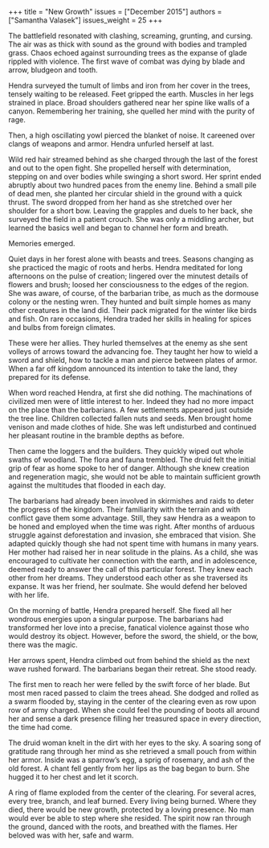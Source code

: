 +++
title = "New Growth"
issues = ["December 2015"]
authors = ["Samantha Valasek"]
issues_weight = 25
+++

The battlefield resonated with clashing, screaming, grunting, and cursing. The air was as thick with sound as the ground with bodies and trampled grass. Chaos echoed against surrounding trees as the expanse of glade rippled with violence. The first wave of combat was dying by blade and arrow, bludgeon and tooth.

Hendra surveyed the tumult of limbs and iron from her cover in the trees, tensely waiting to be released. Feet gripped the earth. Muscles in her legs strained in place. Broad shoulders gathered near her spine like walls of a canyon.  Remembering her training, she quelled her mind with the purity of rage.

Then, a high oscillating yowl pierced the blanket of noise. It careened over clangs of weapons and armor. Hendra unfurled herself at last.

Wild red hair streamed behind as she charged through the last of the forest and out to the open fight. She propelled herself with determination, stepping on and over bodies while swinging a short sword. Her sprint ended abruptly about two hundred paces from the enemy line. Behind a small pile of dead men, she planted her circular shield in the ground with a quick thrust. The sword dropped from her hand as she stretched over her shoulder for a short bow. Leaving the grapples and duels to her back, she surveyed the field in a patient crouch. She was only a middling archer, but learned the basics well and began to channel her form and breath.

Memories emerged.

Quiet days in her forest alone with beasts and trees. Seasons changing as she practiced the magic of roots and herbs. Hendra meditated for long afternoons on the pulse of creation; lingered over the minutest details of flowers and brush; loosed her consciousness to the edges of the region. She was aware, of course, of the barbarian tribe, as much as the dormouse colony or the nesting wren. They hunted and built simple homes as many other creatures in the land did. Their pack migrated for the winter like birds and fish. On rare occasions, Hendra traded her skills in healing for spices and bulbs from foreign climates.

These were her allies. They hurled themselves at the enemy as she sent volleys of arrows toward the advancing foe. They taught her how to wield a sword and shield, how to tackle a man and pierce between plates of armor. When a far off kingdom announced its intention to take the land, they prepared for its defense.

When word reached Hendra, at first she did nothing. The machinations of civilized men were of little interest to her. Indeed they had no more impact on the place than the barbarians. A few settlements appeared just outside the tree line. Children collected fallen nuts and seeds. Men brought home venison and made clothes of hide. She was left undisturbed and continued her pleasant routine in the bramble depths as before.

Then came the loggers and the builders. They quickly wiped out whole swaths of woodland. The flora and fauna trembled. The druid felt the initial grip of fear as home spoke to her of danger. Although she knew creation and regeneration magic, she would not be able to maintain sufficient growth against the multitudes that flooded in each day.

The barbarians had already been involved in skirmishes and raids to deter the progress of the kingdom. Their familiarity with the terrain and with conflict gave them some advantage. Still, they saw Hendra as a weapon to be honed and employed when the time was right. After months of arduous struggle against deforestation and invasion, she embraced that vision. She adapted quickly though she had not spent time with humans in many years. Her mother had raised her in near solitude in the plains. As a child, she was encouraged to cultivate her connection with the earth, and in adolescence, deemed ready to answer the call of this particular forest. They knew each other from her dreams. They understood each other as she traversed its expanse. It was her friend, her soulmate. She would defend her beloved with her life.

On the morning of battle, Hendra prepared herself. She fixed all her wondrous energies upon a singular purpose. The barbarians had transformed her love into a precise, fanatical violence against those who would destroy its object. However, before the sword, the shield, or the bow, there was the magic.

Her arrows spent, Hendra climbed out from behind the shield as the next wave rushed forward. The barbarians began their retreat. She stood ready.

The first men to reach her were felled by the swift force of her blade. But most men raced passed to claim the trees ahead. She dodged and rolled as a swarm flooded by, staying in the center of the clearing even as row upon row of army charged. When she could feel the pounding of boots all around her and sense a dark presence filling her treasured space in every direction, the time had come.

The druid woman knelt in the dirt with her eyes to the sky. A soaring song of gratitude rang through her mind as she retrieved a small pouch from within her armor.  Inside was a sparrow’s egg, a sprig of rosemary, and ash of the old forest. A chant fell gently from her lips as the bag began to burn. She hugged it to her chest and let it scorch.

A ring of flame exploded from the center of the clearing. For several acres, every tree, branch, and leaf burned. Every living being burned. Where they died, there would be new growth, protected by a loving presence. No man would ever be able to step where she resided. The spirit now ran through the ground, danced with the roots, and breathed with the flames. Her beloved was with her, safe and warm.
